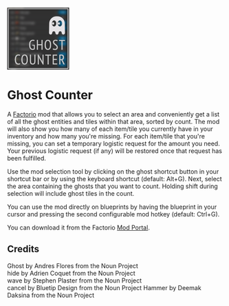 ![Mod thumbnail](/thumbnail.png)

# Ghost Counter

A [Factorio](https://factorio.com) mod that allows you to select an area and conveniently get a list
of all the ghost entities and tiles within that area, sorted by count. The mod will also show you
how many of each item/tile you currently have in your inventory and how many you're missing. For
each item/tile that you're missing, you can set a temporary logistic request for the amount you
need. Your previous logistic request (if any) will be restored once that request has been
fulfilled.

Use the mod selection tool by clicking on the ghost shortcut button in your shortcut bar or by using
the keyboard shortcut (default: Alt+G). Next, select the area containing the ghosts that you want
to count. Holding shift during selection will include ghost tiles in the count.

You can use the mod directly on blueprints by having the blueprint in your cursor and pressing the
second configurable mod hotkey (default: Ctrl+G).

You can download it from the Factorio
[Mod Portal](https://mods.factorio.com/mod/ghost-counter).

## Credits

Ghost by Andres Flores from the Noun Project  
hide by Adrien Coquet from the Noun Project  
wave by Stephen Plaster from the Noun Project  
cancel by Bluetip Design from the Noun Project
Hammer by Deemak Daksina from the Noun Project
